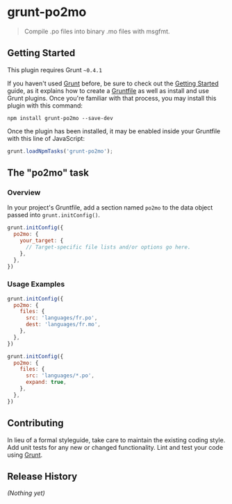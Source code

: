 # grunt-po2mo

> Compile .po files into binary .mo files with msgfmt.

## Getting Started
This plugin requires Grunt `~0.4.1`

If you haven't used [Grunt](http://gruntjs.com/) before, be sure to check out the [Getting Started](http://gruntjs.com/getting-started) guide, as it explains how to create a [Gruntfile](http://gruntjs.com/sample-gruntfile) as well as install and use Grunt plugins. Once you're familiar with that process, you may install this plugin with this command:

```shell
npm install grunt-po2mo --save-dev
```

Once the plugin has been installed, it may be enabled inside your Gruntfile with this line of JavaScript:

```js
grunt.loadNpmTasks('grunt-po2mo');
```

## The "po2mo" task

### Overview
In your project's Gruntfile, add a section named `po2mo` to the data object passed into `grunt.initConfig()`.

```js
grunt.initConfig({
  po2mo: {
    your_target: {
      // Target-specific file lists and/or options go here.
    },
  },
})
```

### Usage Examples

```js
grunt.initConfig({
  po2mo: {
    files: {
      src: 'languages/fr.po',
      dest: 'languages/fr.mo',
    },
  },
})
```
```js
grunt.initConfig({
  po2mo: {
    files: {
      src: 'languages/*.po',
      expand: true,
    },
  },
})
```

## Contributing
In lieu of a formal styleguide, take care to maintain the existing coding style. Add unit tests for any new or changed functionality. Lint and test your code using [Grunt](http://gruntjs.com/).

## Release History
_(Nothing yet)_
